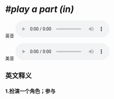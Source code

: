 # ***\#play a part (in)*** 
英音
<audio src="./media/play a part (in)1.aac" controls="controls"></audio>

美音
<audio src="./media/play a part (in)2.aac" controls="controls"></audio>



  

英文释义
---
### 1.**扮演一个角色；参与**  


